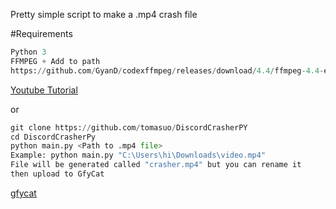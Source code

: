 Pretty simple script to make a .mp4 crash file

#Requirements
```py
Python 3
FFMPEG + Add to path
https://github.com/GyanD/codexffmpeg/releases/download/4.4/ffmpeg-4.4-essentials_build.zip
```

[Youtube Tutorial](https://www.youtube.com/watch?v=sNT78LgBFlk)

or

```py
git clone https://github.com/tomasuo/DiscordCrasherPY
cd DiscordCrasherPy
python main.py <Path to .mp4 file>
Example: python main.py "C:\Users\hi\Downloads\video.mp4"
File will be generated called "crasher.mp4" but you can rename it
then upload to GfyCat
```
[gfycat](https://gfycat.com/create)
